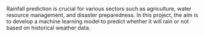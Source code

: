 Rainfall prediction is crucial for various sectors such as agriculture, water resource management, and disaster preparedness. In this project, the aim is to develop a machine learning model to predict whether it will rain or not based on historical weather data.
